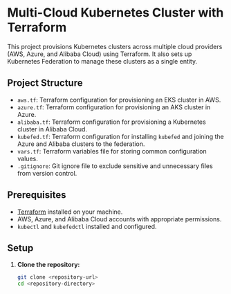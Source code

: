 # Multi-Cloud Kubernetes Cluster with Terraform

This project provisions Kubernetes clusters across multiple cloud providers (AWS, Azure, and Alibaba Cloud) using Terraform. It also sets up Kubernetes Federation to manage these clusters as a single entity.

## Project Structure

- `aws.tf`: Terraform configuration for provisioning an EKS cluster in AWS.
- `azure.tf`: Terraform configuration for provisioning an AKS cluster in Azure.
- `alibaba.tf`: Terraform configuration for provisioning a Kubernetes cluster in Alibaba Cloud.
- `kubefed.tf`: Terraform configuration for installing `kubefed` and joining the Azure and Alibaba clusters to the federation.
- `vars.tf`: Terraform variables file for storing common configuration values.
- `.gitignore`: Git ignore file to exclude sensitive and unnecessary files from version control.

## Prerequisites

- [Terraform](https://www.terraform.io/downloads.html) installed on your machine.
- AWS, Azure, and Alibaba Cloud accounts with appropriate permissions.
- `kubectl` and `kubefedctl` installed and configured.

## Setup

1. **Clone the repository:**

   ```sh
   git clone <repository-url>
   cd <repository-directory>